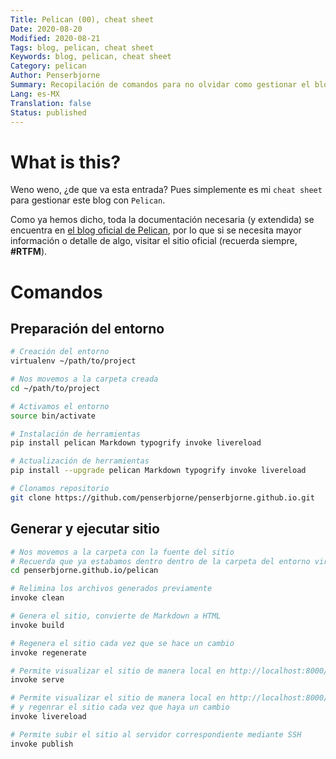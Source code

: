 ```yaml
---
Title: Pelican (00), cheat sheet
Date: 2020-08-20
Modified: 2020-08-21
Tags: blog, pelican, cheat sheet
Keywords: blog, pelican, cheat sheet
Category: pelican
Author: Penserbjorne
Summary: Recopilación de comandos para no olvidar como gestionar el blog con Pelican
Lang: es-MX
Translation: false
Status: published
---
```


# What is this?

Weno weno, ¿de que va esta entrada? Pues simplemente es mi `cheat sheet` para
gestionar este blog con `Pelican`.

Como ya hemos dicho, toda la documentación necesaria (y extendida) se
encuentra en [el blog oficial de Pelican](https://docs.getpelican.com), por lo
que si se necesita mayor información o detalle de algo, visitar el sitio oficial
(recuerda siempre, **\#RTFM**).

# Comandos

## Preparación del entorno

```bash
# Creación del entorno
virtualenv ~/path/to/project

# Nos movemos a la carpeta creada
cd ~/path/to/project

# Activamos el entorno
source bin/activate

# Instalación de herramientas
pip install pelican Markdown typogrify invoke livereload

# Actualización de herramientas
pip install --upgrade pelican Markdown typogrify invoke livereload

# Clonamos repositorio
git clone https://github.com/penserbjorne/penserbjorne.github.io.git
```

## Generar y ejecutar sitio

```bash
# Nos movemos a la carpeta con la fuente del sitio
# Recuerda que ya estabamos dentro dentro de la carpeta del entorno virtual
cd penserbjorne.github.io/pelican

# Relimina los archivos generados previamente
invoke clean

# Genera el sitio, convierte de Markdown a HTML
invoke build

# Regenera el sitio cada vez que se hace un cambio
invoke regenerate

# Permite visualizar el sitio de manera local en http://localhost:8000/
invoke serve

# Permite visualizar el sitio de manera local en http://localhost:8000/
# y regenrar el sitio cada vez que haya un cambio
invoke livereload

# Permite subir el sitio al servidor correspondiente mediante SSH
invoke publish
```
